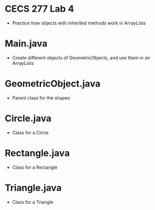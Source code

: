 # CECS 277 Lab 4
* Practice how objects with inherited methods work in ArrayLists

# Main.java
* Create different objects of GeometricObjects, and use them in an ArrayLists

# GeometricObject.java
* Parent class for the shapes

# Circle.java
* Class for a Circle

# Rectangle.java
* Class for a Rectangle

# Triangle.java
* Class for a Triangle